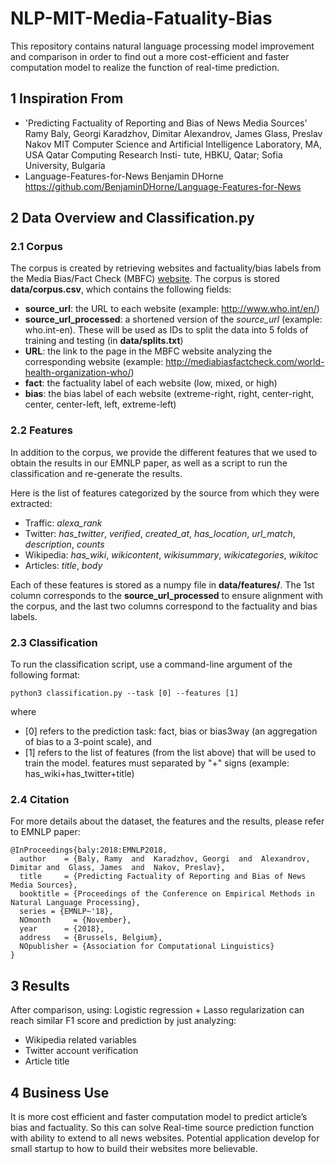 # NLP-MIT-Media-Fatuality-Bias

This repository contains natural language processing model improvement and comparison in order to find out a more cost-efficient and faster computation model to realize the function of real-time prediction. 

## 1 Inspiration From
* 'Predicting Factuality of Reporting and Bias of News Media Sources'
Ramy Baly, Georgi Karadzhov, Dimitar Alexandrov, James Glass, Preslav Nakov MIT Computer Science and Artificial Intelligence Laboratory, MA, USA Qatar Computing Research Insti- tute, HBKU, Qatar; Sofia University, Bulgaria
* Language-Features-for-News
Benjamin DHorne
https://github.com/BenjaminDHorne/Language-Features-for-News

## 2 Data Overview and Classification.py

### 2.1 Corpus
The corpus is created by retrieving websites and factuality/bias labels from the Media Bias/Fact Check (MBFC) [website](http://mediabiasfactcheck.com/). The corpus is stored **data/corpus.csv**, which contains the following fields:
* **source_url**: the URL to each website (example: http://www.who.int/en/)
* **source_url_processed**: a shortened version of the *source_url* (example: who.int-en). These will be used as IDs to split the data into 5 folds of training and testing (in **data/splits.txt**) 
* **URL**: the link to the page in the MBFC website analyzing the corresponding website (example: http://mediabiasfactcheck.com/world-health-organization-who/)
* **fact**: the factuality label of each website (low, mixed, or high)
* **bias**: the bias label of each website (extreme-right, right, center-right, center, center-left, left, extreme-left)

### 2.2 Features
In addition to the corpus, we provide the different features that we used to obtain the results in our EMNLP paper, as well as a script to run the classification and re-generate the results.

Here is the list of features categorized by the source from which they were extracted:
* Traffic: *alexa_rank*
* Twitter: *has_twitter*, *verified*, *created_at*, *has_location*, *url_match*, *description*, *counts*
* Wikipedia: *has_wiki*, *wikicontent*, *wikisummary*, *wikicategories*, *wikitoc*
* Articles: *title*, *body*

Each of these features is stored as a numpy file in **data/features/**. The 1st column corresponds to the **source_url_processed** to ensure alignment with the corpus, and the last two columns correspond to the factuality and bias labels.

### 2.3 Classification
To run the classification script, use a command-line argument of the following format:

```
python3 classification.py --task [0] --features [1]
```
where
* [0] refers to the prediction task: fact, bias or bias3way (an aggregation of bias to a 3-point scale), and
* [1] refers to the list of features (from the list above) that will be used to train the model. features must separated by "+" signs (example: has_wiki+has_twitter+title)


### 2.4 Citation
For more details about the dataset, the features and the results, please refer to EMNLP paper:

```
@InProceedings{baly:2018:EMNLP2018,
  author    = {Baly, Ramy  and  Karadzhov, Georgi  and  Alexandrov, Dimitar and  Glass, James  and  Nakov, Preslav},
  title     = {Predicting Factuality of Reporting and Bias of News Media Sources},  
  booktitle = {Proceedings of the Conference on Empirical Methods in Natural Language Processing},
  series = {EMNLP~'18},
  NOmonth     = {November},
  year      = {2018},
  address   = {Brussels, Belgium},
  NOpublisher = {Association for Computational Linguistics}
}
```

## 3 Results
After comparison, using: Logistic regression + Lasso regularization can reach similar F1 score and prediction by just analyzing:
* Wikipedia related variables
* Twitter account verification
* Article title

## 4 Business Use
It is more cost efficient and faster computation model to predict article’s bias and factuality. 
So this can solve Real-time source prediction function with ability to extend to all news websites. 
Potential application develop for small startup to how to build their websites more believable.


